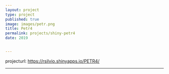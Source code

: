 ```yaml
---
layout: project
type: project
published: true
image: images/petr.png
title: Petr4
permalink: projects/shiny-petr4
date: 2019


---
```


projecturl: https://rsilvio.shinyapps.io/PETR4/

---

